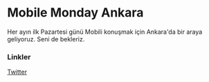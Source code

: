 # Mobile Monday Ankara

Her ayın ilk Pazartesi günü Mobili konuşmak için Ankara'da bir araya geliyoruz. Seni de bekleriz.

### Linkler
[Twitter](https://twitter.com/momoankara)